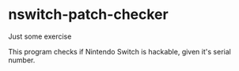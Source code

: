 # nswitch-patch-checker
Just some exercise 

This program checks if Nintendo Switch is hackable, given it's serial number.
